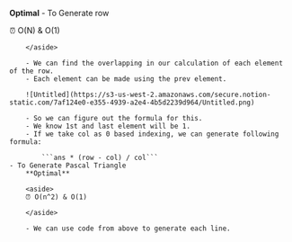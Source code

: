 **Optimal**
    - To Generate row
        <aside>
        ⏰ O(N) & O(1)
        
        </aside>
        
        - We can find the overlapping in our calculation of each element of the row.
        - Each element can be made using the prev element.
        
        ![Untitled](https://s3-us-west-2.amazonaws.com/secure.notion-static.com/7af124e0-e355-4939-a2e4-4b5d2239d964/Untitled.png)
        
        - So we can figure out the formula for this.
        - We know 1st and last element will be 1.
        - If we take col as 0 based indexing, we can generate following formula:
            
            ```ans * (row - col) / col```
    - To Generate Pascal Triangle
        **Optimal**
        
        <aside>
        ⏰ O(n^2) & O(1)
        
        </aside>
        
        - We can use code from above to generate each line.
    
   